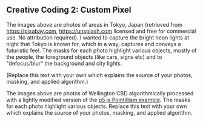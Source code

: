## Creative Coding 2: Custom Pixel

The images above are photos of areas in Tokyo, Japan (retrieved from https://pixabay.com, https://unsplash.com licensed and free for commercial use. No attribution required). I wanted to capture the bright neon lights at night that Tokyo is known for, which in a way, captures and conveys a futuristic feel. The masks for each photo highlight various objects, mostly of the people, the foreground objects (like cars, signs etc) and to "defocus/blur" the background and city lights.

(Replace this text with your own which explains the source of your photos, masking, and applied algorithm.)

The images above are photos of Wellington CBD algorithmically processed with a lightly modified version of the [p5.js Pointillism example](https://p5js.org/examples/image-pointillism.html). The masks for each photo highlight various objects. Replace this text with your own which explains the source of your photos, masking, and applied algorithm.
